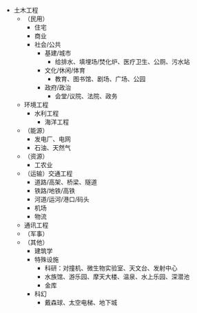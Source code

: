 - 土木工程
  - （民用）
    - 住宅
    - 商业
    - 社会/公共
      - 基建/城市
        - 给排水、填埋场/焚化炉、医疗卫生、公厕、污水站
      - 文化/休闲/体育
        - 教育、图书馆、剧场、广场、公园
      - 政府/政治
        - 会堂/议院、法院、政务
  - 环境工程
    - 水利工程
      - 海洋工程
  - （能源）
    - 发电厂、电网
    - 石油、天然气
  - （资源）
    - 工农业
  - （运输）交通工程
    - 道路/高架、桥梁、隧道
    - 铁路/地铁/高铁
    - 河道/运河/港口/码头
    - 机场
    - 物流
  - 通讯工程
  - （军事）
  - （其他）
    - 建筑学
    - 特殊设施
      - 科研：对撞机、微生物实验室、天文台、发射中心
      - 水族馆、游乐园、摩天大楼、温泉、水上乐园、深潜池
      - 金库
    - 科幻
      - 戴森球、太空电梯、地下城
